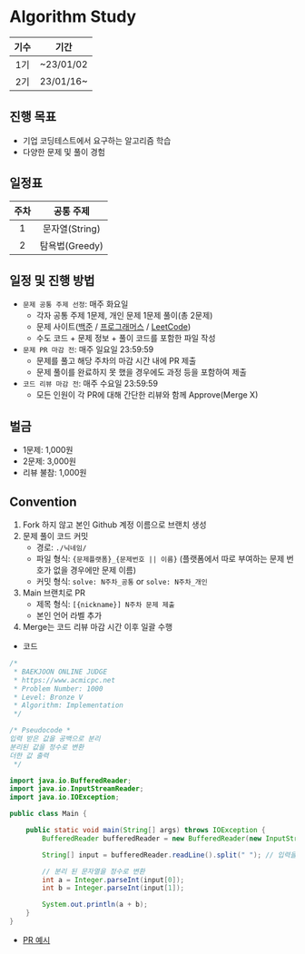 # Algorithm Study

| 기수  |    기간     |
|:---:|:---------:|
| 1기  | ~23/01/02 |
| 2기  | 23/01/16~ |

## 진행 목표

- 기업 코딩테스트에서 요구하는 알고리즘 학습
- 다양한 문제 및 풀이 경험

## 일정표

| 주차  |    공통 주제    |
|:---:|:-----------:|
|  1  | 문자열(String) |
|  2  | 탐욕법(Greedy) |

## 일정 및 진행 방법

- `문제 공통 주제 선정`: 매주 화요일
    - 각자 공통 주제 1문제, 개인 문제 1문제 풀이(총 2문제)
    - 문제 사이트([백준](https://www.acmicpc.net) / [프로그래머스](https://programmers.co.kr) / [LeetCode](https://leetcode.com))
    - 수도 코드 + 문제 정보 + 풀이 코드를 포함한 파일 작성
- `문제 PR 마감 전`: 매주 일요일 23:59:59
    - 문제를 풀고 해당 주차의 마감 시간 내에 PR 제출
    - 문제 풀이를 완료하지 못 했을 경우에도 과정 등을 포함하여 제출
- `코드 리뷰 마감 전`: 매주 수요일 23:59:59
    - 모든 인원이 각 PR에 대해 간단한 리뷰와 함께 Approve(Merge X)

## 벌금

- 1문제: 1,000원
- 2문제: 3,000원
- 리뷰 불참: 1,000원

## Convention

1. Fork 하지 않고 본인 Github 계정 이름으로 브랜치 생성
2. 문제 풀이 코드 커밋
    - 경로: `./닉네임/`
    - 파일 형식: `{문제플랫폼}_{문제번호 || 이름}` (플랫폼에서 따로 부여하는 문제 번호가 없을 경우에만 문제 이름)
    - 커밋 형식: `solve: N주차_공통` or `solve: N주차_개인`
3. Main 브랜치로 PR
    - 제목 형식: `[{nickname}] N주차 문제 제출`
    - 본인 언어 라벨 추가
4. Merge는 코드 리뷰 마감 시간 이후 일괄 수행

- 코드

```java
/*
 * BAEKJOON ONLINE JUDGE
 * https://www.acmicpc.net
 * Problem Number: 1000
 * Level: Bronze V
 * Algorithm: Implementation
 */

/* Pseudocode *
입력 받은 값을 공백으로 분리
분리된 값을 정수로 변환
더한 값 출력
 */

import java.io.BufferedReader;
import java.io.InputStreamReader;
import java.io.IOException;

public class Main {

    public static void main(String[] args) throws IOException {
        BufferedReader bufferedReader = new BufferedReader(new InputStreamReader(System.in));

        String[] input = bufferedReader.readLine().split(" "); // 입력을 받아 공백으로 분리

        // 분리 된 문자열을 정수로 변환
        int a = Integer.parseInt(input[0]);
        int b = Integer.parseInt(input[1]);

        System.out.println(a + b);
    }
}
```

- [PR 예시](https://github.com/InzoJandi/APS/pull/2)
